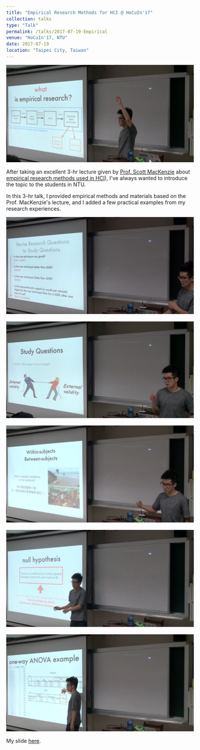 ```yaml
---
title: "Empirical Research Methods for HCI @ HoCuIn'17"
collection: talks
type: "Talk"
permalink: /talks/2017-07-19-Empirical
venue: "HoCuIn'17, NTU"
date: 2017-07-19
location: "Taipei City, Taiwan"
---
```


<img src='/images/talks/empirical1.png'>

After taking an excellent 3-hr lecture given by [Prof. Scott MacKenzie](http://www.yorku.ca/mack/) about [empirical research methods used in HCI](http://www.yorku.ca/mack/HCIbook/)), I've always wanted to introduce the topic to the students in NTU.

In this 3-hr talk, I provided empirical methods and materials based on the Prof. MacKenzie's lecture, and I added a few practical examples from my research experiences.
 
<img src='/images/talks/empirical2.png'>
<br><br>
<img src='/images/talks/empirical3.png'>
<br><br>
<img src='/images/talks/empirical4.png'>
<br><br>
<img src='/images/talks/empirical5.png'>
<br><br>
<img src='/images/talks/empirical6.png'>

My slide [here]().
